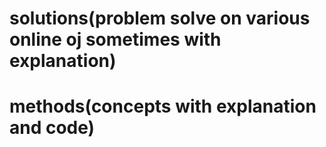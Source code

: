 # solutions(problem solve on various online oj sometimes with explanation)
# methods(concepts with explanation and code) 
